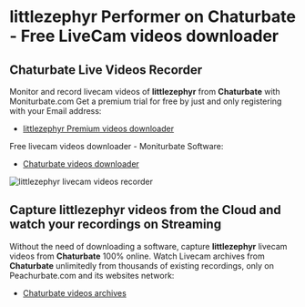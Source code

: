 # littlezephyr Performer on Chaturbate - Free LiveCam videos downloader

## Chaturbate Live Videos Recorder

Monitor and record livecam videos of **littlezephyr** from **Chaturbate** with Moniturbate.com
Get a premium trial for free by just and only registering with your Email address:
* [littlezephyr Premium videos downloader](https://moniturbate.com/request-demo-licence-key.html)

Free livecam videos downloader - Moniturbate Software:
* [Chaturbate videos downloader](https://moniturbate.com/moniturbate-download-software.html)

![littlezephyr livecam videos recorder](https://peachurnet.com/templates/moniturbate-software.png)


## Capture littlezephyr videos from the Cloud and watch your recordings on Streaming

Without the need of downloading a software, capture **littlezephyr** livecam videos from **Chaturbate** 100% online.
Watch Livecam archives from **Chaturbate** unlimitedly from thousands of existing recordings, only on Peachurbate.com and its websites network:
* [Chaturbate videos archives](https://peachurnet.com/)